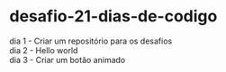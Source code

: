 # desafio-21-dias-de-codigo

dia 1 - Criar um repositório para os desafios <br>
dia 2 - Hello world <br>
dia 3 - Criar um botão animado <br>
